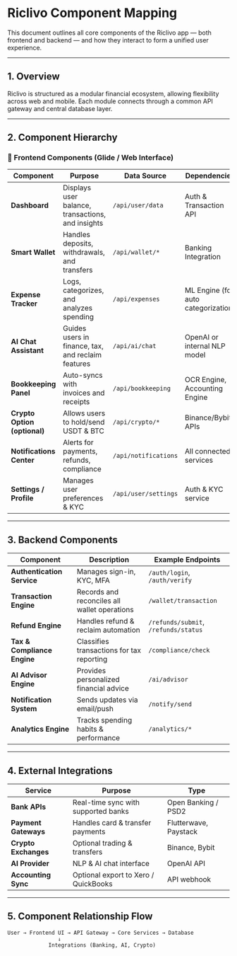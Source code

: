 # Riclivo Component Mapping

This document outlines all core components of the Riclivo app — both frontend and backend — and how they interact to form a unified user experience.

---

## 1. Overview

Riclivo is structured as a modular financial ecosystem, allowing flexibility across web and mobile. Each module connects through a common API gateway and central database layer.

---

## 2. Component Hierarchy

### 🧩 Frontend Components (Glide / Web Interface)

| Component | Purpose | Data Source | Dependencies |
|------------|----------|--------------|---------------|
| **Dashboard** | Displays user balance, transactions, and insights | `/api/user/data` | Auth & Transaction API |
| **Smart Wallet** | Handles deposits, withdrawals, and transfers | `/api/wallet/*` | Banking Integration |
| **Expense Tracker** | Logs, categorizes, and analyzes spending | `/api/expenses` | ML Engine (for auto categorization) |
| **AI Chat Assistant** | Guides users in finance, tax, and reclaim features | `/api/ai/chat` | OpenAI or internal NLP model |
| **Bookkeeping Panel** | Auto-syncs with invoices and receipts | `/api/bookkeeping` | OCR Engine, Accounting Engine |
| **Crypto Option (optional)** | Allows users to hold/send USDT & BTC | `/api/crypto/*` | Binance/Bybit APIs |
| **Notifications Center** | Alerts for payments, refunds, compliance | `/api/notifications` | All connected services |
| **Settings / Profile** | Manages user preferences & KYC | `/api/user/settings` | Auth & KYC service |

---

## 3. Backend Components

| Component | Description | Example Endpoints |
|------------|--------------|-------------------|
| **Authentication Service** | Manages sign-in, KYC, MFA | `/auth/login`, `/auth/verify` |
| **Transaction Engine** | Records and reconciles all wallet operations | `/wallet/transaction` |
| **Refund Engine** | Handles refund & reclaim automation | `/refunds/submit`, `/refunds/status` |
| **Tax & Compliance Engine** | Classifies transactions for tax reporting | `/compliance/check` |
| **AI Advisor Engine** | Provides personalized financial advice | `/ai/advisor` |
| **Notification System** | Sends updates via email/push | `/notify/send` |
| **Analytics Engine** | Tracks spending habits & performance | `/analytics/*` |

---

## 4. External Integrations

| Service | Purpose | Type |
|----------|----------|------|
| **Bank APIs** | Real-time sync with supported banks | Open Banking / PSD2 |
| **Payment Gateways** | Handles card & transfer payments | Flutterwave, Paystack |
| **Crypto Exchanges** | Optional trading & transfers | Binance, Bybit |
| **AI Provider** | NLP & AI chat interface | OpenAI API |
| **Accounting Sync** | Optional export to Xero / QuickBooks | API webhook |

---

## 5. Component Relationship Flow

```plaintext
User → Frontend UI → API Gateway → Core Services → Database
                ↓
             Integrations (Banking, AI, Crypto)
